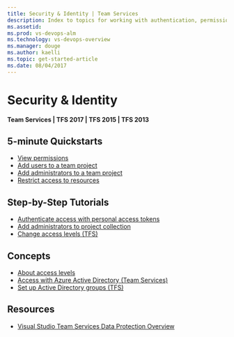 ```yaml
---
title: Security & Identity | Team Services 
description: Index to topics for working with authentication, permissions, groups, and access levels in VSTS and and Team Foundation Server (TFS)  
ms.assetid:  
ms.prod: vs-devops-alm
ms.technology: vs-devops-overview
ms.manager: douge
ms.author: kaelli
ms.topic: get-started-article 
ms.date: 08/04/2017
---
```


# Security & Identity 

**Team Services | TFS 2017 | TFS 2015 | TFS 2013**

<!---
## Overview  
[Authentication, permissions, and access](about-permissions.md)
[Default permission and access assignments](/vsts/setup-admin/permissions-access?toc=/vsts/security/toc.json)
-->

## 5-minute Quickstarts  
  
- [View permissions](view-permissions.md)
- [Add users to a team project](/vsts/setup-admin/add-users?toc=/vsts/security/toc.json)  
- [Add administrators to a team project](/vsts/setup-admin/add-administrator-team-project?toc=/vsts/security/toc.json)  
- [Restrict access to resources](/vsts/setup-admin/restrict-access-tfs?toc=/vsts/security/toc.json)   

## Step-by-Step Tutorials

- [Authenticate access with personal access tokens](/vsts/setup-admin/team-services/use-personal-access-tokens-to-authenticate?toc=/vsts/security/toc.json)  
- [Add administrators to project collection](/vsts/setup-admin/add-administrator-project-collection?toc=/vsts/security/toc.json)  
- [Change access levels (TFS)](/vsts/work/connect/change-access-levels?toc=/vsts/security/toc.json)   
 

## Concepts 
- [About access levels](access-levels.md)  
- [Access with Azure Active Directory (Team Services)](/vsts/etup-admin/tfs/admin/setup-ad-groups?toc=/vsts/security/toc.json)  
- [Set up Active Directory groups (TFS)](/vsts/setup-admin/tfs/admin/setup-ad-groups?toc=/vsts/security/toc.json)

 
## Resources 
 
- [Visual Studio Team Services Data Protection Overview](https://www.visualstudio.com/articles/team-services-security-whitepaper)

 
